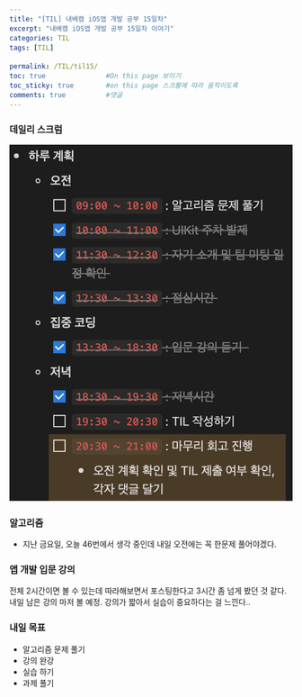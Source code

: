 ```yaml
---
title: "[TIL] 내배캠 iOS앱 개발 공부 15일차"
excerpt: "내배캠 iOS앱 개발 공부 15일차 이야기"
categories: TIL
tags: [TIL]

permalink: /TIL/til15/   
toc: true               #On this page 보이기 
toc_sticky: true        #on this page 스크롤에 따라 움직이도록 
comments: true          #댓글
---
```


### 데일리 스크럼  
![](/assets/images/categories/til/2024-03-18-til15.png)

### 알고리즘
- 지난 금요일, 오늘 46번에서 생각 중인데 내일 오전에는 꼭 한문제 풀어야겠다. 

### 앱 개발 입문 강의 
전체 2시간이면 볼 수 있는데 따라해보면서 포스팅한다고 3시간 좀 넘게 봤던 것 같다. 내일 남은 강의 마저 볼 예정. 강의가 짧아서 실습이 중요하다는 걸 느낀다.. 

### 내일 목표 
- 알고리즘 문제 풀기 
- 강의 완강 
- 실습 하기 
- 과제 풀기  